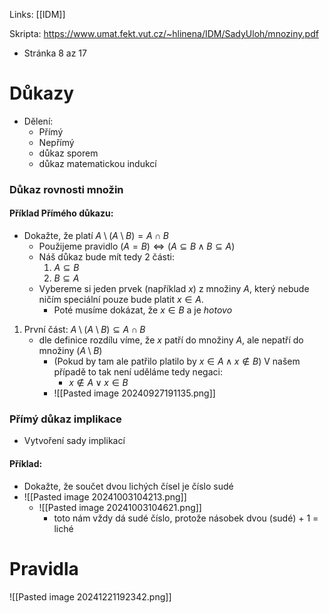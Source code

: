 Links: [[IDM]]

Skripta: https://www.umat.fekt.vut.cz/~hlinena/IDM/SadyUloh/mnoziny.pdf
- Stránka 8 az 17

# Důkazy
- Dělení:
	- Přímý
	- Nepřímý
	- důkaz sporem
	- důkaz matematickou indukcí
### Důkaz rovnosti množin
#### Příklad Přímého důkazu:
- Dokažte, že platí $A \setminus (A\setminus B)=A\cap B$
	- Použijeme pravidlo $(A = B) \iff (A \subseteq B \wedge B \subseteq A)$
	- Náš důkaz bude mít tedy 2 části:
		1. $A \subseteq B$
		2. $B \subseteq A$
	- Vybereme si jeden prvek (například $x$) z množiny $A$, který nebude ničím speciální pouze bude platit $x \in A$.
		- Poté musíme dokázat, že $x \in B$ a je *hotovo*
1. První část: $A \setminus (A\setminus B) \subseteq A\cap B$ 
	- dle definice rozdílu víme, že $x$ patří do množiny $A$, ale nepatří do množiny $(A \setminus B)$
		- (Pokud by tam ale patřilo platilo by $x \in A \wedge x\notin B$) V našem případě to tak není uděláme tedy negaci:
			- $x \notin A \vee x \in B$
		- ![[Pasted image 20240927191135.png]]
### Přímý důkaz implikace
- Vytvoření sady implikací
#### Příklad:
- Dokažte, že součet dvou lichých čísel je číslo sudé
- ![[Pasted image 20241003104213.png]]
	- ![[Pasted image 20241003104621.png]]
		- toto nám vždy dá sudé číslo, protože násobek dvou (sudé) + 1 = liché

# Pravidla
![[Pasted image 20241221192342.png]]